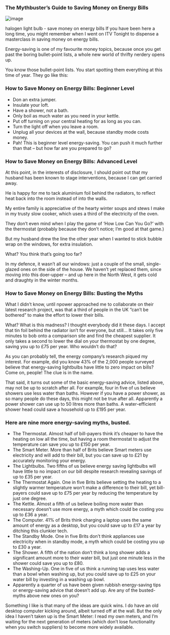 ### The Mythbuster’s Guide to Saving Money on Energy Bills
![image](https://user-images.githubusercontent.com/98447366/193321696-5d508056-db9b-4a39-8f63-e5d66a7d5252.png)




halogen light bulb - save money on energy bills
If you have been here a long time, you might remember when I went on ITV Tonight to dispense a masterclass in saving money on energy bills.

Energy-saving is one of my favourite money topics, because once you get past the boring bullet-point lists, a whole new world of thrifty nerdery opens up.

You know those bullet-point lists. You start spotting them everything at this time of year. They go like this:

 

### How to Save Money on Energy Bills: Beginner Level


- Don an extra jumper.
- Insulate your loft.
- Have a shower, not a bath.
- Only boil as much water as you need in your kettle.
- Put off turning on your central heating for as long as you can.
- Turn the light off when you leave a room.
- Unplug all your devices at the wall, because standby mode costs money.
- Pah! This is beginner level energy-saving. You can push it much further than that – but how far are you prepared to go?

 

### How to Save Money on Energy Bills: Advanced Level

At this point, in the interests of disclosure, I should point out that my husband has been known to stage interventions, because I can get carried away.

He is happy for me to tack aluminium foil behind the radiators, to reflect heat back into the room instead of into the walls.

My entire family is appreciative of the hearty winter soups and stews I make in my trusty slow cooker, which uses a third of the electricity of the oven.

They don’t even mind when I play the game of ‘How Low Can You Go?’ with the thermostat (probably because they don’t notice; I’m good at that game.)

But my husband drew the line the other year when I wanted to stick bubble wrap on the windows, for extra insulation.

What? You think that’s going too far?

In my defence, it wasn’t all our windows: just a couple of the small, single-glazed ones on the side of the house. We haven’t yet replaced them, since moving into this doer-upper – and up here in the North West, it gets cold and draughty in the winter months.

 

### How to Save Money on Energy Bills: Busting the Myths

What I didn’t know, until npower approached me to collaborate on their latest research project, was that a third of people in the UK “can’t be bothered” to make the effort to lower their bills.

What? What is this madness? I thought everybody did it these days. I accept that tin foil behind the radiator isn’t for everyone, but still… It takes only five minutes to bob onto a comparison site and find the cheapest supplier. It only takes a second to lower the dial on your thermostat by one degree, saving you up to £75 per year. Who wouldn’t do that?

As you can probably tell, the energy company’s research piqued my interest. For example, did you know 43% of the 2,000 people surveyed believe that energy-saving lightbulbs have little to zero impact on bills? Come on, people! The clue is in the name.

That said, it turns out some of the basic energy-saving advice, listed above, may not be up to scratch after all. For example, four in five of us believe showers use less water than baths. However if you have a power shower, as so many people do these days, this might not be true after all. Apparently a power shower can use up to 50 litres more than baths. A water-efficient shower head could save a household up to £195 per year.

### Here are nine more energy-saving myths, busted.

- The Thermostat. Almost half of bill-payers think it’s cheaper to have the heating on low all the time, but having a room thermostat to adjust the temperature can save you up to £150 per year.
- The Smart Meter. More than half of Brits believe Smart meters use electricity and will add to their bill, but you can save up to £21 by accurately monitoring your energy.
- The Lightbulbs. Two fifths of us believe energy saving lightbulbs will have little to no impact on our bill despite research revealing savings of up to £35 per year.
- The Thermostat Again. One in five Brits believe setting the heating to a slightly warmer temperature won’t make a difference to their bill, yet bill-payers could save up to £75 per year by reducing the temperature by just one degree.
- The Kettle. Almost a fifth of us believe boiling more water than necessary doesn’t use more energy, a myth which could be costing you up to £36 a year.
- The Computer. 41% of Brits think charging a laptop uses the same amount of energy as a desktop, but you could save up to £17 a year by ditching this clunkier tech.
- The Standby Mode. One in five Brits don’t think appliances use electricity when in standby mode, a myth which could be costing you up to £30 a year.
- The Shower. A fifth of the nation don’t think a long shower adds a significant amount more to their water bill, but just one minute less in the shower could save you up to £80.
- The Washing-Up. One in five of us think a running tap uses less water than a bowl when washing up, but you could save up to £25 on your water bill by investing in a washing up bowl.
- Apparently a quarter of us have been given rubbish energy-saving tips or energy-saving advice that doesn’t add up. Are any of the busted-myths above new ones on you?

Something I like is that many of the ideas are quick wins. I do have an old desktop computer kicking around, albeit turned off at the wall. But the only idea I haven’t taken up is the Smart Meter: I read my own meters, and I’m waiting for the next generation of meters (which don’t lose functionality when you switch suppliers) to become more widely available.

